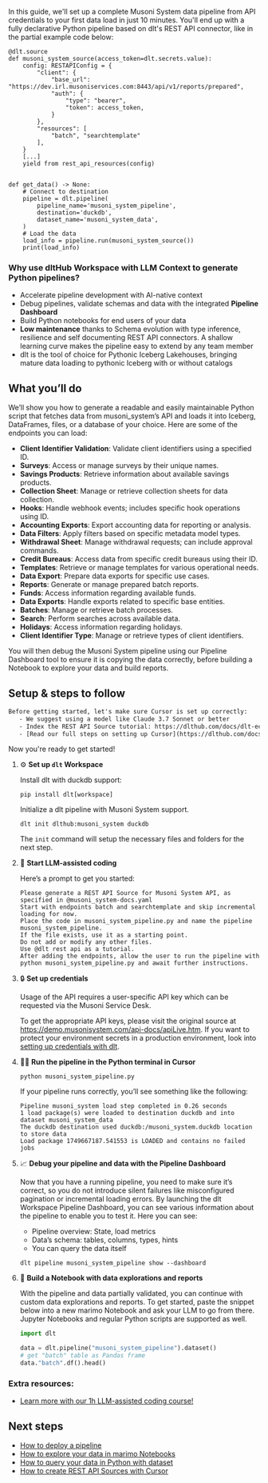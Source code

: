 In this guide, we'll set up a complete Musoni System data pipeline from API credentials to your first data load in just 10 minutes. You'll end up with a fully declarative Python pipeline based on dlt's REST API connector, like in the partial example code below:

```python-outcome
@dlt.source
def musoni_system_source(access_token=dlt.secrets.value):
    config: RESTAPIConfig = {
        "client": {
            "base_url": "https://dev.irl.musoniservices.com:8443/api/v1/reports/prepared",
            "auth": {
                "type": "bearer",
                "token": access_token,
            }
        },
        "resources": [
            "batch", "searchtemplate"
        ],
    }
    [...]
    yield from rest_api_resources(config)


def get_data() -> None:
    # Connect to destination
    pipeline = dlt.pipeline(
        pipeline_name='musoni_system_pipeline',
        destination='duckdb',
        dataset_name='musoni_system_data', 
    )
    # Load the data
    load_info = pipeline.run(musoni_system_source())
    print(load_info) 
```

### Why use dltHub Workspace with LLM Context to generate Python pipelines?

- Accelerate pipeline development with AI-native context
- Debug pipelines, validate schemas and data with the integrated **Pipeline Dashboard**
- Build Python notebooks for end users of your data
- **Low maintenance** thanks to Schema evolution with type inference, resilience and self documenting REST API connectors. A shallow learning curve makes the pipeline easy to extend by any team member
- dlt is the tool of choice for Pythonic Iceberg Lakehouses, bringing mature data loading to pythonic Iceberg with or without catalogs

## What you’ll do

We’ll show you how to generate a readable and easily maintainable Python script that fetches data from musoni_system’s API and loads it into Iceberg, DataFrames, files, or a database of your choice. Here are some of the endpoints you can load:

- **Client Identifier Validation**: Validate client identifiers using a specified ID.
- **Surveys**: Access or manage surveys by their unique names.
- **Savings Products**: Retrieve information about available savings products.
- **Collection Sheet**: Manage or retrieve collection sheets for data collection.
- **Hooks**: Handle webhook events; includes specific hook operations using ID.
- **Accounting Exports**: Export accounting data for reporting or analysis.
- **Data Filters**: Apply filters based on specific metadata model types.
- **Withdrawal Sheet**: Manage withdrawal requests; can include approval commands.
- **Credit Bureaus**: Access data from specific credit bureaus using their ID.
- **Templates**: Retrieve or manage templates for various operational needs.
- **Data Export**: Prepare data exports for specific use cases.
- **Reports**: Generate or manage prepared batch reports.
- **Funds**: Access information regarding available funds.
- **Data Exports**: Handle exports related to specific base entities.
- **Batches**: Manage or retrieve batch processes.
- **Search**: Perform searches across available data.
- **Holidays**: Access information regarding holidays.
- **Client Identifier Type**: Manage or retrieve types of client identifiers.

You will then debug the Musoni System pipeline using our Pipeline Dashboard tool to ensure it is copying the data correctly, before building a Notebook to explore your data and build reports.

## Setup & steps to follow

```default
Before getting started, let's make sure Cursor is set up correctly:
   - We suggest using a model like Claude 3.7 Sonnet or better
   - Index the REST API Source tutorial: https://dlthub.com/docs/dlt-ecosystem/verified-sources/rest_api/ and add it to context as **@dlt rest api**
   - [Read our full steps on setting up Cursor](https://dlthub.com/docs/dlt-ecosystem/llm-tooling/cursor-restapi#23-configuring-cursor-with-documentation)
```

Now you're ready to get started!

1. ⚙️ **Set up `dlt` Workspace**
    
    Install dlt with duckdb support:
    ```shell
    pip install dlt[workspace]
    ```

    Initialize a dlt pipeline with Musoni System support.
    ```shell
    dlt init dlthub:musoni_system duckdb
    ```

    The `init` command will setup the necessary files and folders for the next step.
    
2. 🤠 **Start LLM-assisted coding**
    
    Here’s a prompt to get you started:
    
    ```prompt
    Please generate a REST API Source for Musoni System API, as specified in @musoni_system-docs.yaml 
    Start with endpoints batch and searchtemplate and skip incremental loading for now. 
    Place the code in musoni_system_pipeline.py and name the pipeline musoni_system_pipeline. 
    If the file exists, use it as a starting point. 
    Do not add or modify any other files. 
    Use @dlt rest api as a tutorial. 
    After adding the endpoints, allow the user to run the pipeline with python musoni_system_pipeline.py and await further instructions.
    ```

    
3. 🔒 **Set up credentials** 
    
    Usage of the API requires a user-specific API key which can be requested via the Musoni Service Desk.
    
    To get the appropriate API keys, please visit the original source at https://demo.musonisystem.com/api-docs/apiLive.htm.
    If you want to protect your environment secrets in a production environment, look into [setting up credentials with dlt](https://dlthub.com/docs/walkthroughs/add_credentials).
    
4. 🏃‍♀️ **Run the pipeline in the Python terminal in Cursor**
    
    ```shell
    python musoni_system_pipeline.py
    ```
    
    If your pipeline runs correctly, you’ll see something like the following:
    
    ```shell
    Pipeline musoni_system load step completed in 0.26 seconds
    1 load package(s) were loaded to destination duckdb and into dataset musoni_system_data
    The duckdb destination used duckdb:/musoni_system.duckdb location to store data
    Load package 1749667187.541553 is LOADED and contains no failed jobs
    ```
    
5. 📈 **Debug your pipeline and data with the Pipeline Dashboard**

    Now that you have a running pipeline, you need to make sure it’s correct, so you do not introduce silent failures like misconfigured pagination or incremental loading errors. By launching the dlt Workspace Pipeline Dashboard, you can see various information about the pipeline to enable you to test it. Here you can see:
    - Pipeline overview: State, load metrics
    - Data’s schema: tables, columns, types, hints
    - You can query the data itself
    
    ```shell
    dlt pipeline musoni_system_pipeline show --dashboard
    ```
    
6. 🐍 **Build a Notebook with data explorations and reports**

    With the pipeline and data partially validated, you can continue with custom data explorations and reports. To get started, paste the snippet below into a new marimo Notebook and ask your LLM to go from there. Jupyter Notebooks and regular Python scripts are supported as well.

    
    ```python
    import dlt

   data = dlt.pipeline("musoni_system_pipeline").dataset()
   # get "batch" table as Pandas frame
   data."batch".df().head()
    ```

### Extra resources:

- [Learn more with our 1h LLM-assisted coding course!](https://www.youtube.com/watch?v=GGid70rnJuM)

## Next steps

- [How to deploy a pipeline](https://dlthub.com/docs/walkthroughs/deploy-a-pipeline)
- [How to explore your data in marimo Notebooks](https://dlthub.com/docs/general-usage/dataset-access/marimo)
- [How to query your data in Python with dataset](https://dlthub.com/docs/general-usage/dataset-access/dataset)
- [How to create REST API Sources with Cursor](https://dlthub.com/docs/dlt-ecosystem/llm-tooling/cursor-restapi)